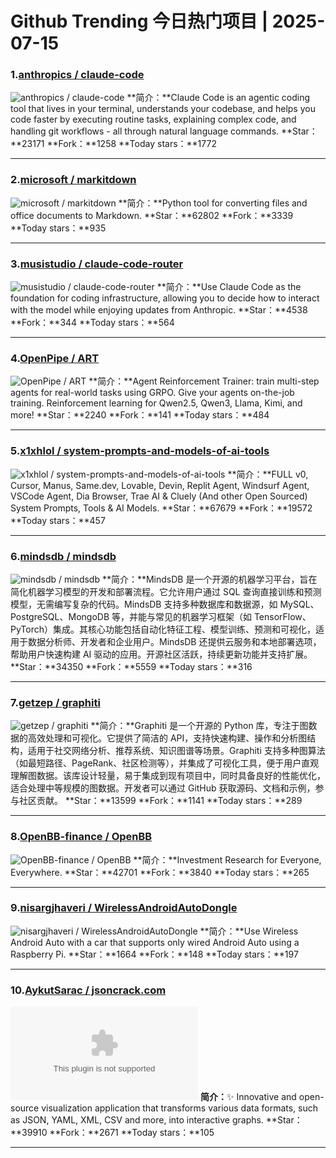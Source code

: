 # Github Trending 今日热门项目 | 2025-07-15
### 1.[anthropics / claude-code](https://github.com/anthropics/claude-code)

![anthropics / claude-code](https://opengraph.githubassets.com/0e551681ae63d67832ea6451e6ca1e75cd0acbc781c58b202ef8629bf27e81db/anthropics/claude-code)
**简介：**Claude Code is an agentic coding tool that lives in your terminal, understands your codebase, and helps you code faster by executing routine tasks, explaining complex code, and handling git workflows - all through natural language commands.
**Star：**23171
**Fork：**1258
**Today stars：**1772

---

### 2.[microsoft / markitdown](https://github.com/microsoft/markitdown)

![microsoft / markitdown](https://opengraph.githubassets.com/276702f5324d41d0c7c9ef905c1f37659cc8f0bd3eb2187a32fa4b0e5522dfc7/microsoft/markitdown)
**简介：**Python tool for converting files and office documents to Markdown.
**Star：**62802
**Fork：**3339
**Today stars：**935

---

### 3.[musistudio / claude-code-router](https://github.com/musistudio/claude-code-router)

![musistudio / claude-code-router](https://opengraph.githubassets.com/7e287bbc69dd98c2a956aa83b127bf836483baaeb6a32d4a48fe6732783bea55/musistudio/claude-code-router)
**简介：**Use Claude Code as the foundation for coding infrastructure, allowing you to decide how to interact with the model while enjoying updates from Anthropic.
**Star：**4538
**Fork：**344
**Today stars：**564

---

### 4.[OpenPipe / ART](https://github.com/OpenPipe/ART)

![OpenPipe / ART](https://repository-images.githubusercontent.com/946178371/65bbf38b-59ea-4662-832b-2a7aa30ea51c)
**简介：**Agent Reinforcement Trainer: train multi-step agents for real-world tasks using GRPO. Give your agents on-the-job training. Reinforcement learning for Qwen2.5, Qwen3, Llama, Kimi, and more!
**Star：**2240
**Fork：**141
**Today stars：**484

---

### 5.[x1xhlol / system-prompts-and-models-of-ai-tools](https://github.com/x1xhlol/system-prompts-and-models-of-ai-tools)

![x1xhlol / system-prompts-and-models-of-ai-tools](https://avatars.githubusercontent.com/u/185671340?s=64&v=4)
**简介：**FULL v0, Cursor, Manus, Same.dev, Lovable, Devin, Replit Agent, Windsurf Agent, VSCode Agent, Dia Browser, Trae AI & Cluely (And other Open Sourced) System Prompts, Tools & AI Models.
**Star：**67679
**Fork：**19572
**Today stars：**457

---

### 6.[mindsdb / mindsdb](https://github.com/mindsdb/mindsdb)

![mindsdb / mindsdb](https://opengraph.githubassets.com/287551d21b96d1095103356173548eecc4f6f5402d5408777fd4c104ebc5ed1d/mindsdb/mindsdb)
**简介：**MindsDB 是一个开源的机器学习平台，旨在简化机器学习模型的开发和部署流程。它允许用户通过 SQL 查询直接训练和预测模型，无需编写复杂的代码。MindsDB 支持多种数据库和数据源，如 MySQL、PostgreSQL、MongoDB 等，并能与常见的机器学习框架（如 TensorFlow、PyTorch）集成。其核心功能包括自动化特征工程、模型训练、预测和可视化，适用于数据分析师、开发者和企业用户。MindsDB 还提供云服务和本地部署选项，帮助用户快速构建 AI 驱动的应用。开源社区活跃，持续更新功能并支持扩展。
**Star：**34350
**Fork：**5559
**Today stars：**316

---

### 7.[getzep / graphiti](https://github.com/getzep/graphiti)

![getzep / graphiti](https://opengraph.githubassets.com/841e4a76c7c8fa8929ae7d1ca779acba05ff140d03cbfbdd56a2ea23b248b3bd/getzep/graphiti)
**简介：**Graphiti 是一个开源的 Python 库，专注于图数据的高效处理和可视化。它提供了简洁的 API，支持快速构建、操作和分析图结构，适用于社交网络分析、推荐系统、知识图谱等场景。Graphiti 支持多种图算法（如最短路径、PageRank、社区检测等），并集成了可视化工具，便于用户直观理解图数据。该库设计轻量，易于集成到现有项目中，同时具备良好的性能优化，适合处理中等规模的图数据。开发者可以通过 GitHub 获取源码、文档和示例，参与社区贡献。
**Star：**13599
**Fork：**1141
**Today stars：**289

---

### 8.[OpenBB-finance / OpenBB](https://github.com/OpenBB-finance/OpenBB)

![OpenBB-finance / OpenBB](https://repository-images.githubusercontent.com/323048702/4659bbdb-ae11-4f51-8a16-860fa9dfc551)
**简介：**Investment Research for Everyone, Everywhere.
**Star：**42701
**Fork：**3840
**Today stars：**265

---

### 9.[nisargjhaveri / WirelessAndroidAutoDongle](https://github.com/nisargjhaveri/WirelessAndroidAutoDongle)

![nisargjhaveri / WirelessAndroidAutoDongle](https://opengraph.githubassets.com/4983ab3de83c8cd5f5698dc4b0e931a8620efd7fe329dd278343761f8d7c640e/nisargjhaveri/WirelessAndroidAutoDongle)
**简介：**Use Wireless Android Auto with a car that supports only wired Android Auto using a Raspberry Pi.
**Star：**1664
**Fork：**148
**Today stars：**197

---

### 10.[AykutSarac / jsoncrack.com](https://github.com/AykutSarac/jsoncrack.com)

![AykutSarac / jsoncrack.com](https://opengraph.githubassets.com/204163cc123451e7f89abf8385a1da03df571fdc3c09899cb366599674caf21e/AykutSarac/jsoncrack.com)
**简介：**✨ Innovative and open-source visualization application that transforms various data formats, such as JSON, YAML, XML, CSV and more, into interactive graphs.
**Star：**39910
**Fork：**2671
**Today stars：**105

---

